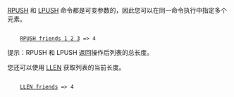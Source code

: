 [RPUSH](#help) 和 [LPUSH](#help) 命令都是可变参数的，因此您可以在同一命令执行中指定多个元素。

<pre><code>
    <a href="#run">RPUSH friends 1 2 3</a> => 4
</code></pre>

<span class="tip">
提示：RPUSH 和 LPUSH 返回操作后列表的总长度。
</span>

您还可以使用 [LLEN](#help) 获取列表的当前长度。

<pre><code>
    <a href="#run">LLEN friends</a> => 4
</code></pre>

